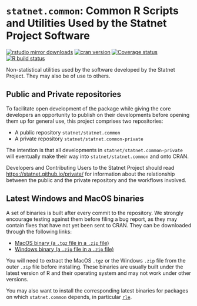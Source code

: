 # `statnet.common`: Common R Scripts and Utilities Used by the Statnet Project Software

[![rstudio mirror downloads](https://cranlogs.r-pkg.org/badges/statnet.common?color=2ED968)](https://cranlogs.r-pkg.org/)
[![cran version](https://www.r-pkg.org/badges/version/statnet.common)](https://cran.r-project.org/package=statnet.common)
[![Coverage status](https://codecov.io/gh/statnet/statnet.common/branch/master/graph/badge.svg)](https://codecov.io/github/statnet/statnet.common?branch=master)
[![R build status](https://github.com/statnet/statnet.common/workflows/R-CMD-check/badge.svg)](https://github.com/statnet/statnet.common/actions)

Non-statistical utilities used by the software developed by the Statnet Project. They may also be of use to others.

## Public and Private repositories

To facilitate open development of the package while giving the core developers an opportunity to publish on their developments before opening them up for general use, this project comprises two repositories:
* A public repository `statnet/statnet.common`
* A private repository `statnet/statnet.common-private`

The intention is that all developments in `statnet/statnet.common-private` will eventually make their way into `statnet/statnet.common` and onto CRAN.

Developers and Contributing Users to the Statnet Project should read https://statnet.github.io/private/ for information about the relationship between the public and the private repository and the workflows involved.

## Latest Windows and MacOS binaries

A set of binaries is built after every commit to the repository. We strongly encourage testing against them before filing a bug report, as they may contain fixes that have not yet been sent to CRAN. They can be downloaded through the following links:

* [MacOS binary (a `.tgz` file in a `.zip` file)](https://nightly.link/statnet/statnet.common/workflows/R-CMD-check.yaml/master/macOS-rrelease-binaries.zip)
* [Windows binary (a `.zip` file in a `.zip` file)](https://nightly.link/statnet/statnet.common/workflows/R-CMD-check.yaml/master/Windows-rrelease-binaries.zip)

You will need to extract the MacOS `.tgz` or the Windows `.zip` file from the outer `.zip` file before installing. These binaries are usually built under the latest version of R and their operating system and may not work under other versions.

You may also want to install the corresponding latest binaries for packages on which `statnet.common` depends, in particular [`rle`](https://github.com/statnet/rle).
